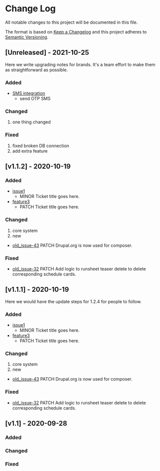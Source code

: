 # Change Log
All notable changes to this project will be documented in this file.

The format is based on [Keep a Changelog](http://keepachangelog.com/)
and this project adheres to [Semantic Versioning](http://semver.org/).

## [Unreleased] - 2021-10-25
Here we write upgrading notes for brands. It's a team effort to make them as
straightforward as possible.
### Added
- [SMS integration]()
  - send OTP SMS
### Changed
1. one thing changed
### Fixed
1. fixed broken DB connection
2. add extra feature

## [v1.1.2] - 2020-10-19
### Added
- [issue1](#1)
  - MINOR Ticket title goes here.
- [feature3](#2)
  - PATCH Ticket title goes here.
### Changed
1. core system
2. new
- [old_issue-43]()
  PATCH Drupal.org is now used for composer.
### Fixed
- [old_issue-32]()
  PATCH Add logic to runsheet teaser delete to delete corresponding
  schedule cards.


## [v1.1.1] - 2020-10-19
Here we would have the update steps for 1.2.4 for people to follow.
### Added
- [issue1](#1)
  - MINOR Ticket title goes here.
- [feature3](#2)
  - PATCH Ticket title goes here.
### Changed
1. core system
2. new
- [old_issue-43]()
  PATCH Drupal.org is now used for composer.
### Fixed
- [old_issue-32]()
  PATCH Add logic to runsheet teaser delete to delete corresponding
  schedule cards.

## [v1.1] - 2020-09-28

### Added

### Changed

### Fixed
